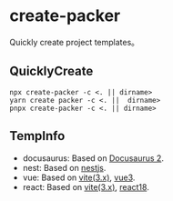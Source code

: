 # create-packer

Quickly create project templates。

## QuicklyCreate

```shell
npx create-packer -c <. || dirname>
yarn create packer -c <. ||  dirname>
pnpx create-packer -c <. || dirname>
```

## TempInfo

-   docusaurus: Based on [Docusaurus 2](https://v2.docusaurus.io/).
-   nest: Based on [nestjs](https://docs.nestjs.com/).
-   vue: Based on [vite(3.x)](https://cn.vitejs.dev/), [vue3](https://vuejs.org/).
-   react: Based on [vite(3.x)](https://cn.vitejs.dev/), [react18](https://reactjs.org/).
